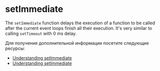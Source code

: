 # setImmediate

The `setImmediate` function delays the execution of a function to be called after the current event loops finish all their execution. It's very similar to calling `setTimeout` with 0 ms delay.

Для получения дополнительной информации посетите следующие ресурсы:

- [Understanding setImmediate](https://developer.mozilla.org/en-US/docs/Web/API/Window/setImmediate)
- [Understanding setImmediate](https://nodejs.dev/en/learn/understanding-setimmediate/)
